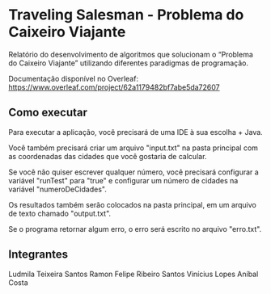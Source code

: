 # Traveling Salesman - Problema do Caixeiro Viajante

Relatório do desenvolvimento de algoritmos que solucionam o “Problema do Caixeiro Viajante” utilizando diferentes paradigmas de programação.

Documentação disponível no Overleaf: https://www.overleaf.com/project/62a1179482bf7abe5da72607

## Como executar

Para executar a aplicação, você precisará de uma IDE à sua escolha + Java.

Você também precisará criar um arquivo "input.txt" na pasta principal com as coordenadas das cidades que você gostaria de calcular.

Se você não quiser escrever qualquer número, você precisará configurar a variável "runTest" para "true" e configurar um número de cidades na variável "numeroDeCidades".

Os resultados também serão colocados na pasta principal, em um arquivo de texto chamado "output.txt".

Se o programa retornar algum erro, o erro será escrito no arquivo "erro.txt".


## Integrantes 

Ludmila Teixeira Santos
Ramon Felipe Ribeiro Santos
Vinícius Lopes Aníbal Costa
